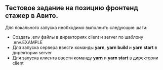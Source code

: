 ## Тестовое задание на позицию фронтенд стажер в Авито.

Для локального запуска необходимо выполнить следующие шаги:
- Создать .env файлы в директориях client и server по шаблону .env.EXAMPLE
- Для запуска сервера ввести команды **yarn**, **yarn build** и **yarn start** в директории server
- Для запуска клиента ввести команду **yarn** и **yarn start** в директории client

